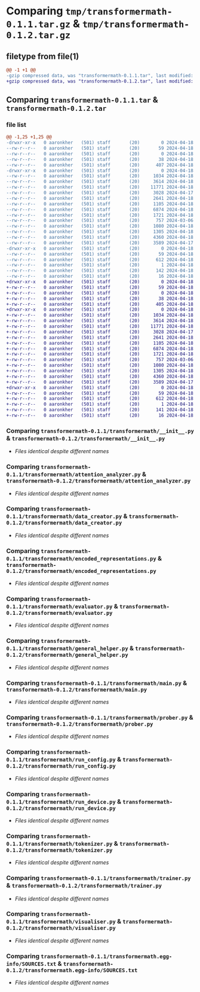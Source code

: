 # Comparing `tmp/transformermath-0.1.1.tar.gz` & `tmp/transformermath-0.1.2.tar.gz`

## filetype from file(1)

```diff
@@ -1 +1 @@
-gzip compressed data, was "transformermath-0.1.1.tar", last modified: Thu Apr 18 12:00:34 2024, max compression
+gzip compressed data, was "transformermath-0.1.2.tar", last modified: Thu Apr 18 12:05:44 2024, max compression
```

## Comparing `transformermath-0.1.1.tar` & `transformermath-0.1.2.tar`

### file list

```diff
@@ -1,25 +1,25 @@
-drwxr-xr-x   0 aaronkher   (501) staff       (20)        0 2024-04-18 12:00:34.766623 transformermath-0.1.1/
--rw-r--r--   0 aaronkher   (501) staff       (20)       59 2024-04-18 12:00:34.766359 transformermath-0.1.1/PKG-INFO
--rw-r--r--   0 aaronkher   (501) staff       (20)        0 2024-04-18 07:27:06.000000 transformermath-0.1.1/README.md
--rw-r--r--   0 aaronkher   (501) staff       (20)       38 2024-04-18 12:00:34.766744 transformermath-0.1.1/setup.cfg
--rw-r--r--   0 aaronkher   (501) staff       (20)      407 2024-04-18 12:00:25.000000 transformermath-0.1.1/setup.py
-drwxr-xr-x   0 aaronkher   (501) staff       (20)        0 2024-04-18 12:00:34.764475 transformermath-0.1.1/transformermath/
--rw-r--r--   0 aaronkher   (501) staff       (20)     1034 2024-04-18 11:33:41.000000 transformermath-0.1.1/transformermath/__init__.py
--rw-r--r--   0 aaronkher   (501) staff       (20)     3614 2024-04-18 04:30:10.000000 transformermath-0.1.1/transformermath/attention_analyzer.py
--rw-r--r--   0 aaronkher   (501) staff       (20)    11771 2024-04-18 05:00:26.000000 transformermath-0.1.1/transformermath/data_creator.py
--rw-r--r--   0 aaronkher   (501) staff       (20)     3028 2024-04-17 05:02:27.000000 transformermath-0.1.1/transformermath/encoded_representations.py
--rw-r--r--   0 aaronkher   (501) staff       (20)     2641 2024-04-18 07:29:13.000000 transformermath-0.1.1/transformermath/evaluator.py
--rw-r--r--   0 aaronkher   (501) staff       (20)     1105 2024-04-18 07:35:28.000000 transformermath-0.1.1/transformermath/general_helper.py
--rw-r--r--   0 aaronkher   (501) staff       (20)     6874 2024-04-18 11:29:41.000000 transformermath-0.1.1/transformermath/main.py
--rw-r--r--   0 aaronkher   (501) staff       (20)     1721 2024-04-18 11:40:36.000000 transformermath-0.1.1/transformermath/prober.py
--rw-r--r--   0 aaronkher   (501) staff       (20)      757 2024-03-06 06:47:30.000000 transformermath-0.1.1/transformermath/run_config.py
--rw-r--r--   0 aaronkher   (501) staff       (20)     1080 2024-04-18 10:52:53.000000 transformermath-0.1.1/transformermath/run_device.py
--rw-r--r--   0 aaronkher   (501) staff       (20)     1305 2024-04-18 04:52:17.000000 transformermath-0.1.1/transformermath/tokenizer.py
--rw-r--r--   0 aaronkher   (501) staff       (20)     4360 2024-04-18 10:44:56.000000 transformermath-0.1.1/transformermath/trainer.py
--rw-r--r--   0 aaronkher   (501) staff       (20)     3589 2024-04-17 05:09:03.000000 transformermath-0.1.1/transformermath/visualiser.py
-drwxr-xr-x   0 aaronkher   (501) staff       (20)        0 2024-04-18 12:00:34.765966 transformermath-0.1.1/transformermath.egg-info/
--rw-r--r--   0 aaronkher   (501) staff       (20)       59 2024-04-18 12:00:34.000000 transformermath-0.1.1/transformermath.egg-info/PKG-INFO
--rw-r--r--   0 aaronkher   (501) staff       (20)      612 2024-04-18 12:00:34.000000 transformermath-0.1.1/transformermath.egg-info/SOURCES.txt
--rw-r--r--   0 aaronkher   (501) staff       (20)        1 2024-04-18 12:00:34.000000 transformermath-0.1.1/transformermath.egg-info/dependency_links.txt
--rw-r--r--   0 aaronkher   (501) staff       (20)      142 2024-04-18 12:00:34.000000 transformermath-0.1.1/transformermath.egg-info/requires.txt
--rw-r--r--   0 aaronkher   (501) staff       (20)       16 2024-04-18 12:00:34.000000 transformermath-0.1.1/transformermath.egg-info/top_level.txt
+drwxr-xr-x   0 aaronkher   (501) staff       (20)        0 2024-04-18 12:05:44.577506 transformermath-0.1.2/
+-rw-r--r--   0 aaronkher   (501) staff       (20)       59 2024-04-18 12:05:44.577275 transformermath-0.1.2/PKG-INFO
+-rw-r--r--   0 aaronkher   (501) staff       (20)        0 2024-04-18 07:27:06.000000 transformermath-0.1.2/README.md
+-rw-r--r--   0 aaronkher   (501) staff       (20)       38 2024-04-18 12:05:44.577607 transformermath-0.1.2/setup.cfg
+-rw-r--r--   0 aaronkher   (501) staff       (20)      405 2024-04-18 12:05:18.000000 transformermath-0.1.2/setup.py
+drwxr-xr-x   0 aaronkher   (501) staff       (20)        0 2024-04-18 12:05:44.575345 transformermath-0.1.2/transformermath/
+-rw-r--r--   0 aaronkher   (501) staff       (20)     1034 2024-04-18 11:33:41.000000 transformermath-0.1.2/transformermath/__init__.py
+-rw-r--r--   0 aaronkher   (501) staff       (20)     3614 2024-04-18 04:30:10.000000 transformermath-0.1.2/transformermath/attention_analyzer.py
+-rw-r--r--   0 aaronkher   (501) staff       (20)    11771 2024-04-18 05:00:26.000000 transformermath-0.1.2/transformermath/data_creator.py
+-rw-r--r--   0 aaronkher   (501) staff       (20)     3028 2024-04-17 05:02:27.000000 transformermath-0.1.2/transformermath/encoded_representations.py
+-rw-r--r--   0 aaronkher   (501) staff       (20)     2641 2024-04-18 07:29:13.000000 transformermath-0.1.2/transformermath/evaluator.py
+-rw-r--r--   0 aaronkher   (501) staff       (20)     1105 2024-04-18 07:35:28.000000 transformermath-0.1.2/transformermath/general_helper.py
+-rw-r--r--   0 aaronkher   (501) staff       (20)     6874 2024-04-18 11:29:41.000000 transformermath-0.1.2/transformermath/main.py
+-rw-r--r--   0 aaronkher   (501) staff       (20)     1721 2024-04-18 11:40:36.000000 transformermath-0.1.2/transformermath/prober.py
+-rw-r--r--   0 aaronkher   (501) staff       (20)      757 2024-03-06 06:47:30.000000 transformermath-0.1.2/transformermath/run_config.py
+-rw-r--r--   0 aaronkher   (501) staff       (20)     1080 2024-04-18 10:52:53.000000 transformermath-0.1.2/transformermath/run_device.py
+-rw-r--r--   0 aaronkher   (501) staff       (20)     1305 2024-04-18 04:52:17.000000 transformermath-0.1.2/transformermath/tokenizer.py
+-rw-r--r--   0 aaronkher   (501) staff       (20)     4360 2024-04-18 10:44:56.000000 transformermath-0.1.2/transformermath/trainer.py
+-rw-r--r--   0 aaronkher   (501) staff       (20)     3589 2024-04-17 05:09:03.000000 transformermath-0.1.2/transformermath/visualiser.py
+drwxr-xr-x   0 aaronkher   (501) staff       (20)        0 2024-04-18 12:05:44.576891 transformermath-0.1.2/transformermath.egg-info/
+-rw-r--r--   0 aaronkher   (501) staff       (20)       59 2024-04-18 12:05:44.000000 transformermath-0.1.2/transformermath.egg-info/PKG-INFO
+-rw-r--r--   0 aaronkher   (501) staff       (20)      612 2024-04-18 12:05:44.000000 transformermath-0.1.2/transformermath.egg-info/SOURCES.txt
+-rw-r--r--   0 aaronkher   (501) staff       (20)        1 2024-04-18 12:05:44.000000 transformermath-0.1.2/transformermath.egg-info/dependency_links.txt
+-rw-r--r--   0 aaronkher   (501) staff       (20)      141 2024-04-18 12:05:44.000000 transformermath-0.1.2/transformermath.egg-info/requires.txt
+-rw-r--r--   0 aaronkher   (501) staff       (20)       16 2024-04-18 12:05:44.000000 transformermath-0.1.2/transformermath.egg-info/top_level.txt
```

### Comparing `transformermath-0.1.1/transformermath/__init__.py` & `transformermath-0.1.2/transformermath/__init__.py`

 * *Files identical despite different names*

### Comparing `transformermath-0.1.1/transformermath/attention_analyzer.py` & `transformermath-0.1.2/transformermath/attention_analyzer.py`

 * *Files identical despite different names*

### Comparing `transformermath-0.1.1/transformermath/data_creator.py` & `transformermath-0.1.2/transformermath/data_creator.py`

 * *Files identical despite different names*

### Comparing `transformermath-0.1.1/transformermath/encoded_representations.py` & `transformermath-0.1.2/transformermath/encoded_representations.py`

 * *Files identical despite different names*

### Comparing `transformermath-0.1.1/transformermath/evaluator.py` & `transformermath-0.1.2/transformermath/evaluator.py`

 * *Files identical despite different names*

### Comparing `transformermath-0.1.1/transformermath/general_helper.py` & `transformermath-0.1.2/transformermath/general_helper.py`

 * *Files identical despite different names*

### Comparing `transformermath-0.1.1/transformermath/main.py` & `transformermath-0.1.2/transformermath/main.py`

 * *Files identical despite different names*

### Comparing `transformermath-0.1.1/transformermath/prober.py` & `transformermath-0.1.2/transformermath/prober.py`

 * *Files identical despite different names*

### Comparing `transformermath-0.1.1/transformermath/run_config.py` & `transformermath-0.1.2/transformermath/run_config.py`

 * *Files identical despite different names*

### Comparing `transformermath-0.1.1/transformermath/run_device.py` & `transformermath-0.1.2/transformermath/run_device.py`

 * *Files identical despite different names*

### Comparing `transformermath-0.1.1/transformermath/tokenizer.py` & `transformermath-0.1.2/transformermath/tokenizer.py`

 * *Files identical despite different names*

### Comparing `transformermath-0.1.1/transformermath/trainer.py` & `transformermath-0.1.2/transformermath/trainer.py`

 * *Files identical despite different names*

### Comparing `transformermath-0.1.1/transformermath/visualiser.py` & `transformermath-0.1.2/transformermath/visualiser.py`

 * *Files identical despite different names*

### Comparing `transformermath-0.1.1/transformermath.egg-info/SOURCES.txt` & `transformermath-0.1.2/transformermath.egg-info/SOURCES.txt`

 * *Files identical despite different names*

